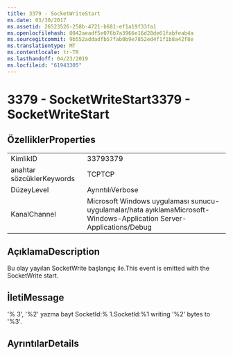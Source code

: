 ```yaml
---
title: 3379 - SocketWriteStart
ms.date: 03/30/2017
ms.assetid: 26523526-258b-4721-b681-ef1a19f33fa1
ms.openlocfilehash: 0042aeadf5e076b7a3966e16d28de61fabfeab4a
ms.sourcegitcommit: 9b552addadfb57fab0b9e7852ed4f1f1b8a42f8e
ms.translationtype: MT
ms.contentlocale: tr-TR
ms.lasthandoff: 04/23/2019
ms.locfileid: "61943305"
---
```

# <a name="3379---socketwritestart"></a><span data-ttu-id="7dc52-102">3379 - SocketWriteStart</span><span class="sxs-lookup"><span data-stu-id="7dc52-102">3379 - SocketWriteStart</span></span>
## <a name="properties"></a><span data-ttu-id="7dc52-103">Özellikler</span><span class="sxs-lookup"><span data-stu-id="7dc52-103">Properties</span></span>  
  
|||  
|-|-|  
|<span data-ttu-id="7dc52-104">Kimlik</span><span class="sxs-lookup"><span data-stu-id="7dc52-104">ID</span></span>|<span data-ttu-id="7dc52-105">3379</span><span class="sxs-lookup"><span data-stu-id="7dc52-105">3379</span></span>|  
|<span data-ttu-id="7dc52-106">anahtar sözcükler</span><span class="sxs-lookup"><span data-stu-id="7dc52-106">Keywords</span></span>|<span data-ttu-id="7dc52-107">TCP</span><span class="sxs-lookup"><span data-stu-id="7dc52-107">TCP</span></span>|  
|<span data-ttu-id="7dc52-108">Düzey</span><span class="sxs-lookup"><span data-stu-id="7dc52-108">Level</span></span>|<span data-ttu-id="7dc52-109">Ayrıntılı</span><span class="sxs-lookup"><span data-stu-id="7dc52-109">Verbose</span></span>|  
|<span data-ttu-id="7dc52-110">Kanal</span><span class="sxs-lookup"><span data-stu-id="7dc52-110">Channel</span></span>|<span data-ttu-id="7dc52-111">Microsoft Windows uygulaması sunucu-uygulamalar/hata ayıklama</span><span class="sxs-lookup"><span data-stu-id="7dc52-111">Microsoft-Windows-Application Server-Applications/Debug</span></span>|  
  
## <a name="description"></a><span data-ttu-id="7dc52-112">Açıklama</span><span class="sxs-lookup"><span data-stu-id="7dc52-112">Description</span></span>  
 <span data-ttu-id="7dc52-113">Bu olay yayılan SocketWrite başlangıç ile.</span><span class="sxs-lookup"><span data-stu-id="7dc52-113">This event is emitted with the SocketWrite start.</span></span>  
  
## <a name="message"></a><span data-ttu-id="7dc52-114">İleti</span><span class="sxs-lookup"><span data-stu-id="7dc52-114">Message</span></span>  
 <span data-ttu-id="7dc52-115">'% 3', '%2' yazma bayt SocketId:% 1.</span><span class="sxs-lookup"><span data-stu-id="7dc52-115">SocketId:%1 writing '%2' bytes to '%3'.</span></span>  
  
## <a name="details"></a><span data-ttu-id="7dc52-116">Ayrıntılar</span><span class="sxs-lookup"><span data-stu-id="7dc52-116">Details</span></span>
